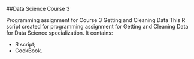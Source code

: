 ##Data Science Course 3

Programming assignment for Course 3 Getting and Cleaning Data
This R script created for programming assignment for Getting and Cleaning Data for Data Science specialization.
It contains:
- R script;
- CookBook.

